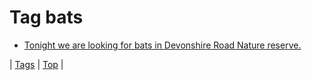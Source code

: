 <!--
title: Tag bats
date: 2020-06-28T15:26:59.853Z
tags:
-->
# Tag bats

 * [Tonight we are looking for bats in Devonshire Road Nature reserve.](98653184862.md)

| [Tags](tags.md) | [Top](index.md) |
